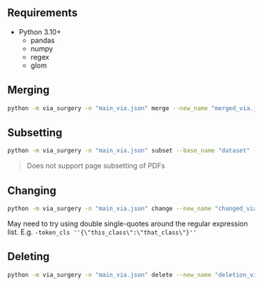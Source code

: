 ## Requirements
- Python 3.10+
    - pandas
    - numpy
    - regex
    - glom

## Merging
```bash
python -m via_surgery -n "main_via.json" merge --new_name "merged_via.json" -i "via_to_merge_1.json" "via_to_merge_2.json"
```

## Subsetting
```bash
python -m via_surgery -n "main_via.json" subset --base_name "dataset" --number 10 20 20 500 --fraction 0.25 0.77 0.01 --exclude "this_file.jpg" "docs_named_this" "this_specific_page+1.jpg" --distribution "token"
```

> Does not support page subsetting of PDFs

## Changing
```bash
python -m via_surgery -n "main_via.json" change --new_name "changed_via.json" --file_map '{\"this-name\":\"that_name\"}' --token_cls '{\"this_class\":\"that_class\"}' --page_cls '{\"this_class\":\"that_class\", \"another_class\":\"different_class\"}' --ext '{\"this_ext\":\"that_ext\"}'
```
May need to try using double single-quotes around the regular expression list. E.g. `-token_cls ''{\"this_class\":\"that_class\"}''`

## Deleting
```bash
python -m via_surgery -n "main_via.json" delete --new_name "deletion_via.json" --token_cls "this token" "that_token" "incorrect-token" --page_cls "that_page" "this_page" --file "foo.jpg" "bar+0.png"
```
